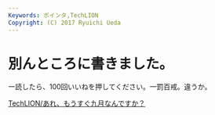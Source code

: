 ```yaml
---
Keywords: ポインタ,TechLION
Copyright: (C) 2017 Ryuichi Ueda
---
```


# <!--:ja-->別んところに書きました。<!--:-->
<!--:ja-->一読したら、100回いいねを押してください。一罰百戒。違うか。

<a href="http://techlion.jp/archives/4718" target="_blank">TechLION/あれ、もうすぐ九月なんですか？</a><!--:-->
